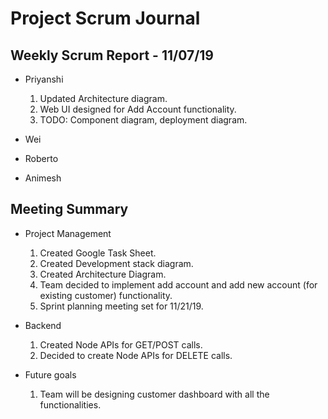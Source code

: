 # Project Scrum Journal

## Weekly Scrum Report - 11/07/19

* Priyanshi
  1. Updated Architecture diagram.
  2. Web UI designed for Add Account functionality.
  3. TODO: Component diagram, deployment diagram. 
  

* Wei
  

* Roberto


* Animesh

## Meeting Summary

* Project Management
  1. Created Google Task Sheet.
  2. Created Development stack diagram.
  3. Created Architecture Diagram.
  4. Team decided to implement add account and add new account (for existing customer) functionality. 
  5. Sprint planning meeting set for 11/21/19.
* Backend
  1. Created Node APIs for GET/POST calls.
  2. Decided to create Node APIs for DELETE calls.
  
* Future goals
  1. Team will be designing customer dashboard with all the functionalities.
